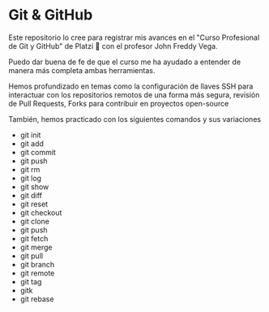 # Git & GitHub
Este repositorio lo cree para registrar mis avances en el "Curso Profesional de Git y GitHub" de Platzi 💚 con el profesor John Freddy Vega.

Puedo dar buena de fe de que el curso me ha ayudado a entender de manera más completa ambas herramientas.

Hemos profundizado en temas como la configuración de llaves SSH para interactuar con los repositorios remotos de una forma más segura, revisión de Pull Requests, Forks para contribuir en proyectos open-source

También, hemos practicado con los siguientes comandos y sus variaciones
- git init
- git add
- git commit
- git push
- git rm
- git log
- git show
- git diff
- git reset
- git checkout
- git clone
- git push
- git fetch
- git merge
- git pull
- git branch
- git remote
- git tag
- gitk
- git rebase
